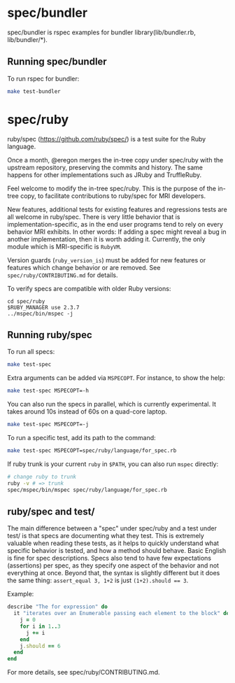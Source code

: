 # spec/bundler

spec/bundler is rspec examples for bundler library(lib/bundler.rb, lib/bundler/*).

## Running spec/bundler

To run rspec for bundler:
```bash
make test-bundler
```

# spec/ruby

ruby/spec (https://github.com/ruby/spec/) is
a test suite for the Ruby language.

Once a month, @eregon merges the in-tree copy under spec/ruby
with the upstream repository, preserving the commits and history.
The same happens for other implementations such as JRuby and TruffleRuby.

Feel welcome to modify the in-tree spec/ruby.
This is the purpose of the in-tree copy,
to facilitate contributions to ruby/spec for MRI developers.

New features, additional tests for existing features and
regressions tests are all welcome in ruby/spec.
There is very little behavior that is implementation-specific,
as in the end user programs tend to rely on every behavior MRI exhibits.
In other words: If adding a spec might reveal a bug in
another implementation, then it is worth adding it.
Currently, the only module which is MRI-specific is `RubyVM`.

Version guards (`ruby_version_is`) must be added for new features or features
which change behavior or are removed. See `spec/ruby/CONTRIBUTING.md` for details.

To verify specs are compatible with older Ruby versions:
```
cd spec/ruby
$RUBY_MANAGER use 2.3.7
../mspec/bin/mspec -j
```

## Running ruby/spec

To run all specs:
```bash
make test-spec
```

Extra arguments can be added via `MSPECOPT`.
For instance, to show the help:
```bash
make test-spec MSPECOPT=-h
```

You can also run the specs in parallel, which is currently experimental.
It takes around 10s instead of 60s on a quad-core laptop.
```bash
make test-spec MSPECOPT=-j
```

To run a specific test, add its path to the command:
```bash
make test-spec MSPECOPT=spec/ruby/language/for_spec.rb
```

If ruby trunk is your current `ruby` in `$PATH`, you can also run `mspec` directly:
```bash
# change ruby to trunk
ruby -v # => trunk
spec/mspec/bin/mspec spec/ruby/language/for_spec.rb
```

## ruby/spec and test/

The main difference between a "spec" under spec/ruby and
a test under test/ is that specs are documenting what they test.
This is extremely valuable when reading these tests, as it
helps to quickly understand what specific behavior is tested,
and how a method should behave. Basic English is fine for spec descriptions.
Specs also tend to have few expectations (assertions) per spec,
as they specify one aspect of the behavior and not everything at once.
Beyond that, the syntax is slightly different but it does the same thing:
`assert_equal 3, 1+2` is just `(1+2).should == 3`.

Example:

```ruby
describe "The for expression" do
  it "iterates over an Enumerable passing each element to the block" do
    j = 0
    for i in 1..3
      j += i
    end
    j.should == 6
  end
end
```

For more details, see spec/ruby/CONTRIBUTING.md.
